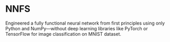 # NNFS
Engineered a fully functional neural network from first principles using only Python and NumPy—without deep learning libraries like PyTorch or TensorFlow for image classification on MNIST dataset.
